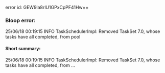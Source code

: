 error id: GEW9la8rlU1GPxCpPF41Hw==
### Bloop error:

25/06/18 00:19:15 INFO TaskSchedulerImpl: Removed TaskSet 7.0, whose tasks have all completed, from pool
#### Short summary: 

25/06/18 00:19:15 INFO TaskSchedulerImpl: Removed TaskSet 7.0, whose tasks have all completed, from ...
